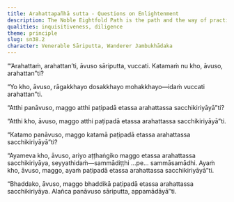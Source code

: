 ```yaml
---
title: Arahattapañhā sutta - Questions on Enlightenment
description: The Noble Eightfold Path is the path and the way of practice for the realization of enlightenment.
qualities: inquisitiveness, diligence
theme: principle
slug: sn38.2
character: Venerable Sāriputta, Wanderer Jambukhādaka
---
```


“‘Arahattaṁ, arahattan’ti, āvuso sāriputta, vuccati. Katamaṁ nu kho, āvuso, arahattan”ti?

“Yo kho, āvuso, rāgakkhayo dosakkhayo mohakkhayo—idaṁ vuccati arahattan”ti.

“Atthi panāvuso, maggo atthi paṭipadā etassa arahattassa sacchikiriyāyā”ti?

“Atthi kho, āvuso, maggo atthi paṭipadā etassa arahattassa sacchikiriyāyā”ti.

“Katamo panāvuso, maggo katamā paṭipadā etassa arahattassa sacchikiriyāyā”ti?

“Ayameva kho, āvuso, ariyo aṭṭhaṅgiko maggo etassa arahattassa sacchikiriyāya, seyyathidaṁ—sammādiṭṭhi …pe… sammāsamādhi. Ayaṁ kho, āvuso, maggo, ayaṁ paṭipadā etassa arahattassa sacchikiriyāyā”ti.

“Bhaddako, āvuso, maggo bhaddikā paṭipadā etassa arahattassa sacchikiriyāya. Alañca panāvuso sāriputta, appamādāyā”ti.
